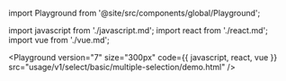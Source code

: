 import Playground from '@site/src/components/global/Playground';

import javascript from './javascript.md';
import react from './react.md';
import vue from './vue.md';

<Playground
  version="7"
  size="300px"
  code={{ javascript, react, vue }}
  src="usage/v1/select/basic/multiple-selection/demo.html"
/>
